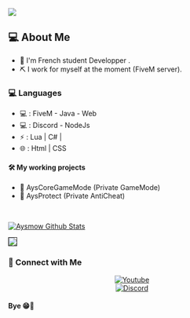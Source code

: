 <img border="0" src="https://raw.githubusercontent.com/rodrigograca31/rodrigograca31/master/matrix.svg">

<h2> 💻 About Me </h2>

- 🏴 I'm French student Developper .
- ⛏️ I work for myself at the moment (FiveM server).

<h3> 💻 Languages </h3>

- 💻 : FiveM - Java - Web
- 💻 : Discord - NodeJs
- ⚡ : Lua  | C# |
- 🌐 : Html | CSS

<h4> 🛠️ My working projects </h4>

- 🐉 AysCoreGameMode (Private GameMode)
- 🌲 AysProtect (Private AntiCheat)

<br/>

[![Aysmow Github Stats](https://github-readme-stats.vercel.app/api?username=Aysmow&show_icons=true)](https://github.com/Aysmow)

<img border="1" src="https://i.pinimg.com/originals/52/78/4c/52784cd19b12e49c4b7cff942b9692af.gif">

<h3> 📱 Connect with Me </h3>

<p align="center">
  <a href="https://www.youtube.com/@Aysmoww?view_as=subscriber"><img alt="Youtube" src="https://img.shields.io/badge/YouTube-Akashi-red?style=flat-square&logo=youtube"></a> <br>
    <a href="https://discord.com/users/1189230214912413770"><img alt="Discord" src="https://img.shields.io/badge/Discord-Akashi-blue?style=flat-square&logo=discord"></a> <br>
  
  <h4> Bye 😁👋 </h4>
